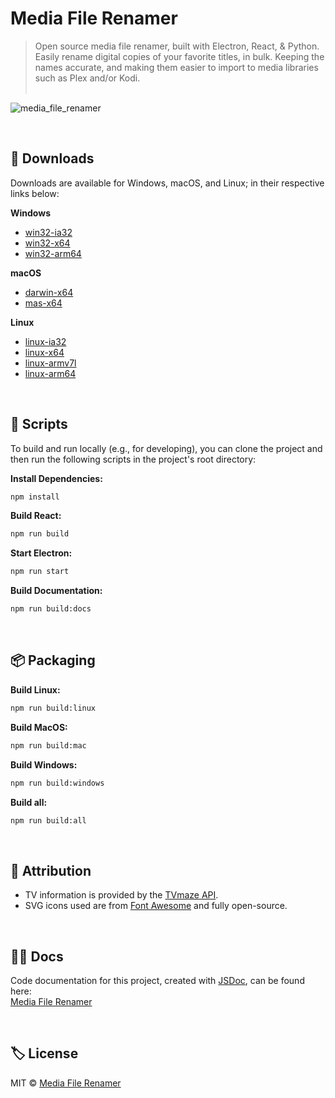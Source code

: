 # Media File Renamer
> Open source media file renamer, built with Electron, React, & Python. Easily rename digital copies of your favorite titles, in bulk. Keeping the names accurate, and making them easier to import to media libraries such as Plex and/or Kodi.<br><br>

![media_file_renamer](https://user-images.githubusercontent.com/8584126/89114625-851e5680-d433-11ea-8d3f-f8e8a4549d0d.gif)

<br>

## 💾 Downloads
Downloads are available for Windows, macOS, and Linux; in their respective links below:

**Windows**
* [win32-ia32](https://drive.google.com/drive/folders/1i7FY24feb6-jBlbiwRWSe0R7v2cRFTDO?usp=sharing)
* [win32-x64](https://drive.google.com/drive/folders/1Hq-v1BJtFhL7OaaxDQft3P7NCLxoqid-?usp=sharing)
* [win32-arm64](https://drive.google.com/drive/folders/1aj5qD6S8OL8Fg3QsJvcdTm47izCjcFif?usp=sharing)

**macOS**
* [darwin-x64](https://drive.google.com/drive/folders/1lCCQaov2lybORGN520YRSb9MeY9VHw6x?usp=sharing)
* [mas-x64](https://drive.google.com/drive/folders/1PHdiwPhpW2422YGrm20itUogWqpl7Qvv?usp=sharing)

**Linux**
* [linux-ia32](https://drive.google.com/drive/folders/1jzoPyMNFV37SFibUXEtZySo76rn8uupj?usp=sharing)
* [linux-x64](https://drive.google.com/drive/folders/1F-_KpUcZIW7mlInn0MshCK5algHSoh0p?usp=sharing)
* [linux-armv7l](https://drive.google.com/drive/folders/121Txv59E5xXSPuulYzmyDJ4ib8N1Y31x?usp=sharing)
* [linux-arm64](https://drive.google.com/drive/folders/1c4J9dpEa2pO-gUWgQMjbBrLB_zrG88I2?usp=sharing)

<br>

## 📜 Scripts
To build and run locally (e.g., for developing), you can clone the project and then run the following scripts in the project's root directory:

**Install Dependencies:**
```bash
npm install
```

**Build React:**
```bash
npm run build
```

**Start Electron:**
```bash
npm run start
```

**Build Documentation:**
```bash
npm run build:docs
```
<br>

## 📦 Packaging

**Build Linux:**
```bash
npm run build:linux
```

**Build MacOS:**
```bash
npm run build:mac
```

**Build Windows:**
```bash
npm run build:windows
```

**Build all:**
```bash
npm run build:all
```
<br>

## 🙏 Attribution
* TV information is provided by the [TVmaze API](https://www.tvmaze.com/api).
* SVG icons used are from [Font Awesome](http://fontawesome.io) and fully open-source.

<br>

## 🐱‍👓 Docs
Code documentation for this project, created with [JSDoc](https://github.com/jsdoc/jsdoc), can be found here:<br>
[Media File Renamer](https://ipzard.github.io/media-file-renamer/)

<br>

## 🏷️ License
MIT © [Media File Renamer](https://github.com/iPzard/media-file-renamer/blob/master/LICENSE)